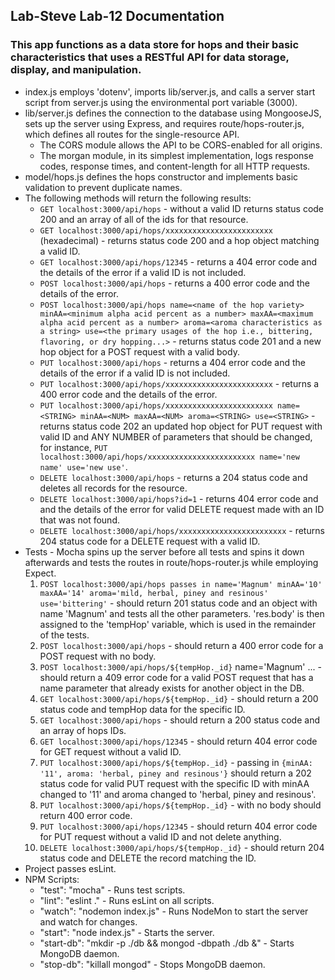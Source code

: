 ## Lab-Steve Lab-12 Documentation

### This app functions as a data store for hops and their basic characteristics that uses a RESTful API for data storage, display, and manipulation.

  * index.js employs 'dotenv', imports lib/server.js, and calls a server start script from server.js using the environmental port variable (3000).
  * lib/server.js defines the connection to the database using MongooseJS, sets up the server using Express, and requires route/hops-router.js, which defines all routes for the single-resource API.
    * The CORS module allows the API to be CORS-enabled for all origins.
    * The morgan module, in its simplest implementation, logs response codes, response times, and content-length for all HTTP requests.
  * model/hops.js defines the hops constructor and implements basic validation to prevent duplicate names.
  * The following methods will return the following results:
    * `GET localhost:3000/api/hops` - without a valid ID returns status code 200 and an array of all of the ids for that resource.
    * `GET localhost:3000/api/hops/xxxxxxxxxxxxxxxxxxxxxxxx` (hexadecimal) - returns status code 200 and a hop object matching a valid ID.
    * `GET localhost:3000/api/hops/12345` - returns a 404 error code and the details of the error if a valid ID is not included.
    * `POST localhost:3000/api/hops` - returns a 400 error code and the details of the error.
    * `POST localhost:3000/api/hops name=<name of the hop variety> minAA=<minimum alpha acid percent as a number> maxAA=<maximum alpha acid percent as a number> aroma=<aroma characteristics as a string> use=<the primary usages of the hop i.e., bittering, flavoring, or dry hopping...>` - returns status code 201 and a new hop object for a POST request with a valid body.
    * `PUT localhost:3000/api/hops` - returns a 404 error code and the details of the error if a valid ID is not included.
    * `PUT localhost:3000/api/hops/xxxxxxxxxxxxxxxxxxxxxxxx` - returns a 400 error code and the details of the error.
    * `PUT localhost:3000/api/hops/xxxxxxxxxxxxxxxxxxxxxxxx name=<STRING> minAA=<NUM> maxAA=<NUM> aroma=<STRING> use=<STRING>` - returns status code 202 an updated hop object for PUT request with valid ID and ANY NUMBER of parameters that should be changed, for instance, `PUT localhost:3000/api/hops/xxxxxxxxxxxxxxxxxxxxxxxx name='new name' use='new use'`.
    * `DELETE localhost:3000/api/hops` - returns a 204 status code and deletes all records for the resource.
    * `DELETE localhost:3000/api/hops?id=1` - returns 404 error code and and the details of the error for valid DELETE request made with an ID that was not found.
    * `DELETE localhost:3000/api/hops/xxxxxxxxxxxxxxxxxxxxxxxx` - returns  204 status code for a DELETE request with a valid ID.
  * Tests - Mocha spins up the server before all tests and spins it down afterwards and tests the routes in route/hops-router.js while employing Expect.
    1. `POST localhost:3000/api/hops passes in name='Magnum' minAA='10' maxAA='14' aroma='mild, herbal, piney and resinous' use='bittering'` - should return 201 status code and an object with name 'Magnum' and tests all the other parameters.  'res.body' is then assigned to the 'tempHop' variable, which is used in the remainder of the tests.
    2. `POST localhost:3000/api/hops` - should return a 400 error code for a POST request with no body.
    3. `POST localhost:3000/api/hops/${tempHop._id}` name='Magnum' ... - should return a 409 error code for a valid POST request that has a name parameter that already exists for another object in the DB.
    4. `GET localhost:3000/api/hops/${tempHop._id}` - should return a 200 status code and tempHop data for the specific ID.
    5. `GET localhost:3000/api/hops` - should return a 200 status code and an array of hops IDs.
    6. `GET localhost:3000/api/hops/12345` - should return 404 error code for GET request without a valid ID.
    7. `PUT localhost:3000/api/hops/${tempHop._id}` - passing in `{minAA: '11', aroma: 'herbal, piney and resinous'}` should return a 202 status code for valid PUT request with the specific ID with minAA changed to '11' and aroma changed to 'herbal, piney and resinous'.
    8. `PUT localhost:3000/api/hops/${tempHop._id}` - with no body should return 400 error code.
    9. `PUT localhost:3000/api/hops/12345` - should return 404 error code for PUT request without a valid ID and not delete anything.
    10. `DELETE localhost:3000/api/hops/${tempHop._id}` - should return 204 status code and DELETE the record matching the ID.
  * Project passes esLint.
  * NPM Scripts:
    * "test": "mocha" - Runs test scripts.
    * "lint": "eslint ." - Runs esLint on all scripts.
    * "watch": "nodemon index.js" - Runs NodeMon to start the server and watch for changes.
    * "start": "node index.js" - Starts the server.
    * "start-db": "mkdir -p ./db && mongod -dbpath ./db &" - Starts MongoDB daemon.
    * "stop-db": "killall mongod" - Stops MongoDB daemon.
